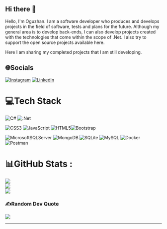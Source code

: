 ## Hi there 👋

Hello, I'm Oguzhan. I am a software developer who produces and develops projects in the field of software, tests and plans for the future. Although my general area is to develop back-ends, I can also develop projects created with the technologies that come within the scope of .Net. I also try to support the open source projects available here.

Here I am sharing my completed projects that I am still developing.




## 🌐Socials
[![Instagram](https://img.shields.io/badge/Instagram-%23E4405F.svg?logo=Instagram&logoColor=white)](https://instagram.com/oguzhan_komcu) [![LinkedIn](https://img.shields.io/badge/LinkedIn-%230077B5.svg?logo=linkedin&logoColor=white)](https://linkedin.com/in/oguzhankomcu1) 

# 💻Tech Stack
![C#](https://img.shields.io/badge/c%23-%23239120.svg?style=for-the-badge&logo=c-sharp&logoColor=white) ![.Net](https://img.shields.io/badge/.NET-5C2D91?style=for-the-badge&logo=.net&logoColor=white) 

![CSS3](https://img.shields.io/badge/css3-%231572B6.svg?style=for-the-badge&logo=css3&logoColor=white) ![JavaScript](https://img.shields.io/badge/javascript-%23323330.svg?style=for-the-badge&logo=javascript&logoColor=%23F7DF1E) ![HTML5](https://img.shields.io/badge/html5-%23E34F26.svg?style=for-the-badge&logo=html5&logoColor=white)![Bootstrap](https://img.shields.io/badge/bootstrap-%23563D7C.svg?style=for-the-badge&logo=bootstrap&logoColor=white) 

![MicrosoftSQLServer](https://img.shields.io/badge/Microsoft%20SQL%20Sever-CC2927?style=for-the-badge&logo=microsoft%20sql%20server&logoColor=white) ![MongoDB](https://img.shields.io/badge/MongoDB-%234ea94b.svg?style=for-the-badge&logo=mongodb&logoColor=white) ![SQLite](https://img.shields.io/badge/sqlite-%2307405e.svg?style=for-the-badge&logo=sqlite&logoColor=white) ![MySQL](https://img.shields.io/badge/mysql-%2300f.svg?style=for-the-badge&logo=mysql&logoColor=white) ![Docker](https://img.shields.io/badge/docker-%230db7ed.svg?style=for-the-badge&logo=docker&logoColor=white) ![Postman](https://img.shields.io/badge/Postman-FF6C37?style=for-the-badge&logo=postman&logoColor=white)
# 📊GitHub Stats :
![](https://github-readme-stats.vercel.app/api?username=oguzhanKomcu&theme=radical&hide_border=false&include_all_commits=false&count_private=false)<br/>
![](https://github-readme-streak-stats.herokuapp.com/?user=oguzhanKomcu&theme=radical&hide_border=false)<br/>
![](https://github-readme-stats.vercel.app/api/top-langs/?username=oguzhanKomcu&theme=radical&hide_border=false&include_all_commits=false&count_private=false&layout=compact)


### ✍️Random Dev Quote
![](https://quotes-github-readme.vercel.app/api?type=horizontal&theme=radical)



---



